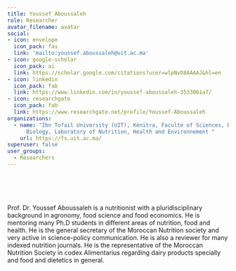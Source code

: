 ```yaml
---
title: Youssef Aboussaleh
role: Researcher
avatar_filename: avatar
social:
- icon: envelope
  icon_pack: fas
  link: 'mailto:youssef.aboussaleh@uit.ac.ma'
- icon: google-scholar
  icon_pack: ai
  link: https://scholar.google.com/citations?user=wlpNvD8AAAAJ&hl=en
- icon: linkedin
  icon_pack: fab
  link: https://www.linkedin.com/in/youssef-aboussaleh-3533061a7/
- icon: researchgate
  icon_pack: fab
  link: https://www.researchgate.net/profile/Youssef-Aboussaleh
organizations:
  - name: "Ibn Tofail University (UIT), Kénitra, Faculté of Sciences, Department of
      Biology, Laboratory of Nutrition, Health and Environnement "
    url: https://fs.uit.ac.ma/
superuser: false
user_groups:
  - Researchers
---
```

<br />
<br />
<br />
<br />
Prof. Dr. Youssef Aboussaleh is a nutritionist with a pluridisciplinary background in agronomy, food science and food economics. He is mentoring many Ph.D students in different areas of nutrition, food and health. He is the general secretary of the Moroccan Nutrition society and very active in science-policy communication. He is also a reviewer for many indexed nutrition journals. He is the representative of the Moroccan Nutrition Society in codex Alimentarius regarding dairy products specially and food and dietetics in general.

